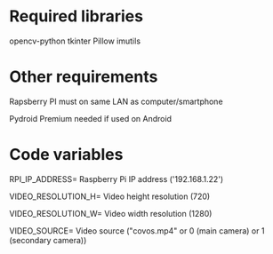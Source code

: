 # Required libraries
opencv-python
tkinter
Pillow
imutils

# Other requirements
Rapsberry PI must on same LAN as computer/smartphone

Pydroid Premium needed if used on Android

# Code variables
RPI_IP_ADDRESS= Raspberry Pi IP address ('192.168.1.22')

VIDEO_RESOLUTION_H= Video height resolution (720)

VIDEO_RESOLUTION_W= Video width resolution (1280)

VIDEO_SOURCE= Video source ("covos.mp4" or 0 (main camera) or 1 (secondary camera))
